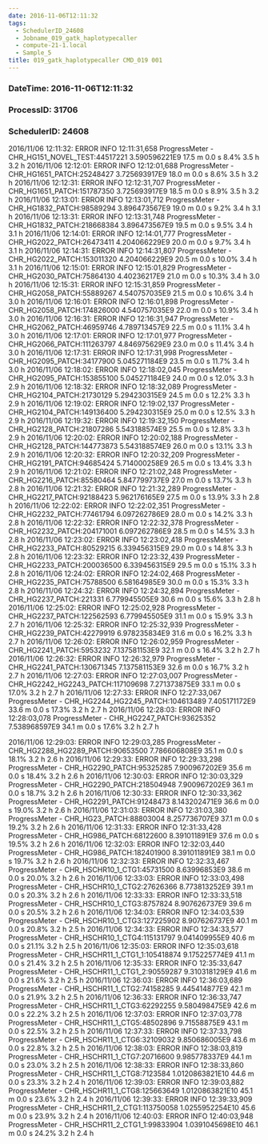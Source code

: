 ```yaml
---
date: 2016-11-06T12:11:32
tags:
  - SchedulerID_24608
  - Jobname_019_gatk_haplotypecaller
  - compute-21-1.local
  - Sample_5
title: 019_gatk_haplotypecaller CMD_019 001
---
```


### DateTime: 2016-11-06T12:11:32
### ProcessID: 31706
### SchedulerID: 24608


2016/11/06 12:11:32: ERROR INFO  12:11:31,658 ProgressMeter - CHR_HG151_NOVEL_TEST:44517221    3.590596221E9    17.5 m            0.0 s        8.4%     3.5 h       3.2 h 
 2016/11/06 12:12:01: ERROR INFO  12:12:01,688 ProgressMeter - CHR_HG1651_PATCH:25248427    3.725693917E9    18.0 m            0.0 s        8.6%     3.5 h       3.2 h 
 2016/11/06 12:12:31: ERROR INFO  12:12:31,707 ProgressMeter - CHR_HG1651_PATCH:151787350    3.725693917E9    18.5 m            0.0 s        8.9%     3.5 h       3.2 h 
 2016/11/06 12:13:01: ERROR INFO  12:13:01,712 ProgressMeter - CHR_HG1832_PATCH:98589294    3.896473567E9    19.0 m            0.0 s        9.2%     3.4 h       3.1 h 
 2016/11/06 12:13:31: ERROR INFO  12:13:31,748 ProgressMeter - CHR_HG1832_PATCH:218668384    3.896473567E9    19.5 m            0.0 s        9.5%     3.4 h       3.1 h 
 2016/11/06 12:14:01: ERROR INFO  12:14:01,777 ProgressMeter - CHR_HG2022_PATCH:26473411    4.204066229E9    20.0 m            0.0 s        9.7%     3.4 h       3.1 h 
 2016/11/06 12:14:31: ERROR INFO  12:14:31,807 ProgressMeter - CHR_HG2022_PATCH:153011320    4.204066229E9    20.5 m            0.0 s       10.0%     3.4 h       3.1 h 
 2016/11/06 12:15:01: ERROR INFO  12:15:01,829 ProgressMeter - CHR_HG2030_PATCH:75864130     4.40236217E9    21.0 m            0.0 s       10.3%     3.4 h       3.0 h 
 2016/11/06 12:15:31: ERROR INFO  12:15:31,859 ProgressMeter - CHR_HG2058_PATCH:55889267    4.540757035E9    21.5 m            0.0 s       10.6%     3.4 h       3.0 h 
 2016/11/06 12:16:01: ERROR INFO  12:16:01,898 ProgressMeter - CHR_HG2058_PATCH:174826000    4.540757035E9    22.0 m            0.0 s       10.9%     3.4 h       3.0 h 
 2016/11/06 12:16:31: ERROR INFO  12:16:31,947 ProgressMeter - CHR_HG2062_PATCH:46959746    4.789713457E9    22.5 m            0.0 s       11.1%     3.4 h       3.0 h 
 2016/11/06 12:17:01: ERROR INFO  12:17:01,977 ProgressMeter - CHR_HG2066_PATCH:111263797    4.846975629E9    23.0 m            0.0 s       11.4%     3.4 h       3.0 h 
 2016/11/06 12:17:31: ERROR INFO  12:17:31,998 ProgressMeter - CHR_HG2095_PATCH:34177900    5.045271184E9    23.5 m            0.0 s       11.7%     3.4 h       3.0 h 
 2016/11/06 12:18:02: ERROR INFO  12:18:02,045 ProgressMeter - CHR_HG2095_PATCH:153855100    5.045271184E9    24.0 m            0.0 s       12.0%     3.3 h       2.9 h 
 2016/11/06 12:18:32: ERROR INFO  12:18:32,089 ProgressMeter - CHR_HG2104_PATCH:21730129    5.294230315E9    24.5 m            0.0 s       12.2%     3.3 h       2.9 h 
 2016/11/06 12:19:02: ERROR INFO  12:19:02,137 ProgressMeter - CHR_HG2104_PATCH:149136400    5.294230315E9    25.0 m            0.0 s       12.5%     3.3 h       2.9 h 
 2016/11/06 12:19:32: ERROR INFO  12:19:32,150 ProgressMeter - CHR_HG2128_PATCH:21807286    5.543188574E9    25.5 m            0.0 s       12.8%     3.3 h       2.9 h 
 2016/11/06 12:20:02: ERROR INFO  12:20:02,188 ProgressMeter - CHR_HG2128_PATCH:144773873    5.543188574E9    26.0 m            0.0 s       13.1%     3.3 h       2.9 h 
 2016/11/06 12:20:32: ERROR INFO  12:20:32,209 ProgressMeter - CHR_HG2191_PATCH:94685424    5.714000258E9    26.5 m            0.0 s       13.4%     3.3 h       2.9 h 
 2016/11/06 12:21:02: ERROR INFO  12:21:02,248 ProgressMeter - CHR_HG2216_PATCH:85580464    5.847799737E9    27.0 m            0.0 s       13.7%     3.3 h       2.8 h 
 2016/11/06 12:21:32: ERROR INFO  12:21:32,289 ProgressMeter - CHR_HG2217_PATCH:92188423    5.962176165E9    27.5 m            0.0 s       13.9%     3.3 h       2.8 h 
 2016/11/06 12:22:02: ERROR INFO  12:22:02,351 ProgressMeter - CHR_HG2232_PATCH:77461794    6.097262786E9    28.0 m            0.0 s       14.2%     3.3 h       2.8 h 
 2016/11/06 12:22:32: ERROR INFO  12:22:32,378 ProgressMeter - CHR_HG2232_PATCH:204171001    6.097262786E9    28.5 m            0.0 s       14.5%     3.3 h       2.8 h 
 2016/11/06 12:23:02: ERROR INFO  12:23:02,418 ProgressMeter - CHR_HG2233_PATCH:80529215    6.339456315E9    29.0 m            0.0 s       14.8%     3.3 h       2.8 h 
 2016/11/06 12:23:32: ERROR INFO  12:23:32,439 ProgressMeter - CHR_HG2233_PATCH:200036500    6.339456315E9    29.5 m            0.0 s       15.1%     3.3 h       2.8 h 
 2016/11/06 12:24:02: ERROR INFO  12:24:02,468 ProgressMeter - CHR_HG2235_PATCH:75788500     6.58164985E9    30.0 m            0.0 s       15.3%     3.3 h       2.8 h 
 2016/11/06 12:24:32: ERROR INFO  12:24:32,894 ProgressMeter - CHR_HG2237_PATCH:221331    6.779945505E9    30.6 m            0.0 s       15.6%     3.3 h       2.8 h 
 2016/11/06 12:25:02: ERROR INFO  12:25:02,928 ProgressMeter - CHR_HG2237_PATCH:122562593    6.779945505E9    31.1 m            0.0 s       15.9%     3.3 h       2.7 h 
 2016/11/06 12:25:32: ERROR INFO  12:25:32,939 ProgressMeter - CHR_HG2239_PATCH:42279919    6.978235834E9    31.6 m            0.0 s       16.2%     3.3 h       2.7 h 
 2016/11/06 12:26:02: ERROR INFO  12:26:02,959 ProgressMeter - CHR_HG2241_PATCH:5953232    7.137581153E9    32.1 m            0.0 s       16.4%     3.2 h       2.7 h 
 2016/11/06 12:26:32: ERROR INFO  12:26:32,979 ProgressMeter - CHR_HG2241_PATCH:130671345    7.137581153E9    32.6 m            0.0 s       16.7%     3.2 h       2.7 h 
 2016/11/06 12:27:03: ERROR INFO  12:27:03,007 ProgressMeter - CHR_HG2242_HG2243_PATCH:117109698    7.271373875E9    33.1 m            0.0 s       17.0%     3.2 h       2.7 h 
 2016/11/06 12:27:33: ERROR INFO  12:27:33,067 ProgressMeter - CHR_HG2244_HG2245_PATCH:104613489    7.405171172E9    33.6 m            0.0 s       17.3%     3.2 h       2.7 h 
 2016/11/06 12:28:03: ERROR INFO  12:28:03,078 ProgressMeter - CHR_HG2247_PATCH:93625352    7.538968597E9    34.1 m            0.0 s       17.6%     3.2 h       2.7 h 
<!-- more -->
 2016/11/06 12:29:03: ERROR INFO  12:29:03,285 ProgressMeter - CHR_HG2288_HG2289_PATCH:90653500    7.786606808E9    35.1 m            0.0 s       18.1%     3.2 h       2.6 h 
 2016/11/06 12:29:33: ERROR INFO  12:29:33,298 ProgressMeter - CHR_HG2290_PATCH:95325285    7.900967202E9    35.6 m            0.0 s       18.4%     3.2 h       2.6 h 
 2016/11/06 12:30:03: ERROR INFO  12:30:03,329 ProgressMeter - CHR_HG2290_PATCH:218504948    7.900967202E9    36.1 m            0.0 s       18.7%     3.2 h       2.6 h 
 2016/11/06 12:30:33: ERROR INFO  12:30:33,362 ProgressMeter - CHR_HG2291_PATCH:91248473    8.143202471E9    36.6 m            0.0 s       19.0%     3.2 h       2.6 h 
 2016/11/06 12:31:03: ERROR INFO  12:31:03,380 ProgressMeter - CHR_HG23_PATCH:88803004    8.257736707E9    37.1 m            0.0 s       19.2%     3.2 h       2.6 h 
 2016/11/06 12:31:33: ERROR INFO  12:31:33,428 ProgressMeter - CHR_HG986_PATCH:68122600    8.391011891E9    37.6 m            0.0 s       19.5%     3.2 h       2.6 h 
 2016/11/06 12:32:03: ERROR INFO  12:32:03,440 ProgressMeter - CHR_HG986_PATCH:182401900    8.391011891E9    38.1 m            0.0 s       19.7%     3.2 h       2.6 h 
 2016/11/06 12:32:33: ERROR INFO  12:32:33,467 ProgressMeter - CHR_HSCHR10_1_CTG1:45731500     8.63996853E9    38.6 m            0.0 s       20.0%     3.2 h       2.6 h 
 2016/11/06 12:33:03: ERROR INFO  12:33:03,498 ProgressMeter - CHR_HSCHR10_1_CTG2:27626366    8.773813252E9    39.1 m            0.0 s       20.3%     3.2 h       2.6 h 
 2016/11/06 12:33:33: ERROR INFO  12:33:33,518 ProgressMeter - CHR_HSCHR10_1_CTG3:8757824    8.907626737E9    39.6 m            0.0 s       20.5%     3.2 h       2.6 h 
 2016/11/06 12:34:03: ERROR INFO  12:34:03,539 ProgressMeter - CHR_HSCHR10_1_CTG3:127225902    8.907626737E9    40.1 m            0.0 s       20.8%     3.2 h       2.5 h 
 2016/11/06 12:34:33: ERROR INFO  12:34:33,577 ProgressMeter - CHR_HSCHR10_1_CTG4:115131797    9.041409955E9    40.6 m            0.0 s       21.1%     3.2 h       2.5 h 
 2016/11/06 12:35:03: ERROR INFO  12:35:03,618 ProgressMeter - CHR_HSCHR11_1_CTG1_1:105418874    9.175225774E9    41.1 m            0.0 s       21.4%     3.2 h       2.5 h 
 2016/11/06 12:35:33: ERROR INFO  12:35:33,647 ProgressMeter - CHR_HSCHR11_1_CTG1_2:90559287    9.310318129E9    41.6 m            0.0 s       21.6%     3.2 h       2.5 h 
 2016/11/06 12:36:03: ERROR INFO  12:36:03,689 ProgressMeter - CHR_HSCHR11_1_CTG2:74158285    9.445414877E9    42.1 m            0.0 s       21.9%     3.2 h       2.5 h 
 2016/11/06 12:36:33: ERROR INFO  12:36:33,747 ProgressMeter - CHR_HSCHR11_1_CTG3:62292255    9.580498475E9    42.6 m            0.0 s       22.2%     3.2 h       2.5 h 
 2016/11/06 12:37:03: ERROR INFO  12:37:03,778 ProgressMeter - CHR_HSCHR11_1_CTG5:48502896     9.71558875E9    43.1 m            0.0 s       22.5%     3.2 h       2.5 h 
 2016/11/06 12:37:33: ERROR INFO  12:37:33,798 ProgressMeter - CHR_HSCHR11_1_CTG6:32109032    9.850686005E9    43.6 m            0.0 s       22.8%     3.2 h       2.5 h 
 2016/11/06 12:38:03: ERROR INFO  12:38:03,819 ProgressMeter - CHR_HSCHR11_1_CTG7:20716600    9.985778337E9    44.1 m            0.0 s       23.0%     3.2 h       2.5 h 
 2016/11/06 12:38:33: ERROR INFO  12:38:33,860 ProgressMeter - CHR_HSCHR11_1_CTG8:7123584   1.0120863821E10    44.6 m            0.0 s       23.3%     3.2 h       2.4 h 
 2016/11/06 12:39:03: ERROR INFO  12:39:03,882 ProgressMeter - CHR_HSCHR11_1_CTG8:125663649   1.0120863821E10    45.1 m            0.0 s       23.6%     3.2 h       2.4 h 
 2016/11/06 12:39:33: ERROR INFO  12:39:33,909 ProgressMeter - CHR_HSCHR11_2_CTG1:113750058   1.0255952254E10    45.6 m            0.0 s       23.9%     3.2 h       2.4 h 
 2016/11/06 12:40:03: ERROR INFO  12:40:03,948 ProgressMeter - CHR_HSCHR11_2_CTG1_1:99833904   1.0391045698E10    46.1 m            0.0 s       24.2%     3.2 h       2.4 h 
 